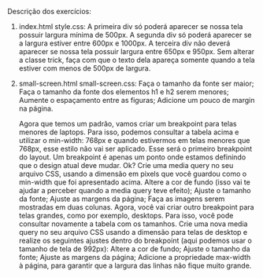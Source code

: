 Descrição dos exercícios:

1. index.html style.css:
    A primeira div só poderá aparecer se nossa tela possuir largura mínima de 500px.
    A segunda div só poderá aparecer se a largura estiver entre 600px e 1000px.
    A terceira div não deverá aparecer se nossa tela possuir largura entre 650px e 950px.
    Sem alterar a classe trick, faça com que o texto dela apareça somente quando a tela estiver com menos de 500px de largura.

2. small-screen.html small-screen.css:
    Faça o tamanho da fonte ser maior;
    Faça o tamanho da fonte dos elementos h1 e h2 serem menores;
    Aumente o espaçamento entre as figuras;
    Adicione um pouco de margin na página.

    Agora que temos um padrão, vamos criar um breakpoint para telas menores de laptops. Para isso, podemos consultar a tabela acima e utilizar o min-width: 768px e quando estivermos em telas menores que 768px, esse estilo não vai ser aplicado. Esse será o primeiro breakpoint do layout. Um breakpoint é apenas um ponto onde estamos definindo que o design atual deve mudar. Ok?
    Crie uma media query no seu arquivo CSS, usando a dimensão em pixels que você guardou como o min-width que foi apresentado acima.
    Altere a cor de fundo (isso vai te ajudar a perceber quando a media query teve efeito);
    Ajuste o tamanho da fonte;
    Ajuste as margens da página;
    Faça as imagens serem mostradas em duas colunas.
    Agora, você vai criar outro breakpoint para telas grandes, como por exemplo, desktops. Para isso, você pode consultar novamente a tabela com os tamanhos.
    Crie uma nova media query no seu arquivo CSS usando a dimensão para telas de desktop e realize os seguintes ajustes dentro do breakpoint (aqui podemos usar o tamanho de tela de 992px):
    Altere a cor de fundo;
    Ajuste o tamanho da fonte;
    Ajuste as margens da página;
    Adicione a propriedade max-width à página, para garantir que a largura das linhas não fique muito grande.